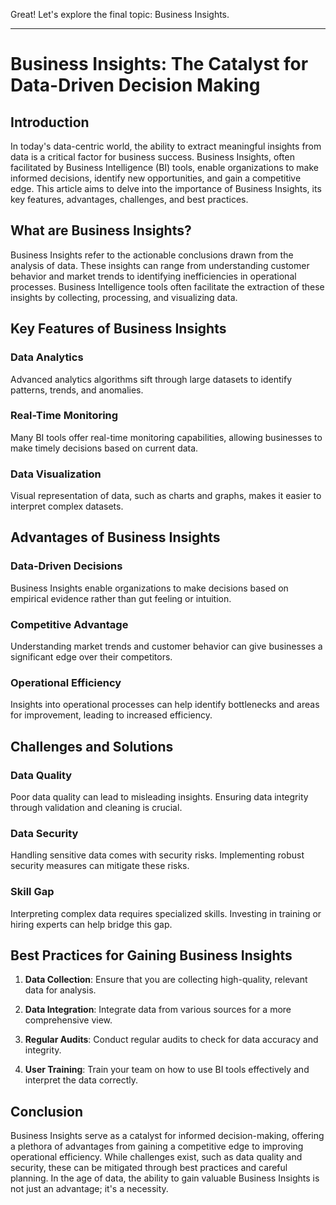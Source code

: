 Great! Let's explore the final topic: Business Insights.

---

# Business Insights: The Catalyst for Data-Driven Decision Making

## Introduction

In today's data-centric world, the ability to extract meaningful insights from data is a critical factor for business success. Business Insights, often facilitated by Business Intelligence (BI) tools, enable organizations to make informed decisions, identify new opportunities, and gain a competitive edge. This article aims to delve into the importance of Business Insights, its key features, advantages, challenges, and best practices.

## What are Business Insights?

Business Insights refer to the actionable conclusions drawn from the analysis of data. These insights can range from understanding customer behavior and market trends to identifying inefficiencies in operational processes. Business Intelligence tools often facilitate the extraction of these insights by collecting, processing, and visualizing data.

## Key Features of Business Insights

### Data Analytics
Advanced analytics algorithms sift through large datasets to identify patterns, trends, and anomalies.

### Real-Time Monitoring
Many BI tools offer real-time monitoring capabilities, allowing businesses to make timely decisions based on current data.

### Data Visualization
Visual representation of data, such as charts and graphs, makes it easier to interpret complex datasets.

## Advantages of Business Insights

### Data-Driven Decisions
Business Insights enable organizations to make decisions based on empirical evidence rather than gut feeling or intuition.

### Competitive Advantage
Understanding market trends and customer behavior can give businesses a significant edge over their competitors.

### Operational Efficiency
Insights into operational processes can help identify bottlenecks and areas for improvement, leading to increased efficiency.

## Challenges and Solutions

### Data Quality
Poor data quality can lead to misleading insights. Ensuring data integrity through validation and cleaning is crucial.

### Data Security
Handling sensitive data comes with security risks. Implementing robust security measures can mitigate these risks.

### Skill Gap
Interpreting complex data requires specialized skills. Investing in training or hiring experts can help bridge this gap.

## Best Practices for Gaining Business Insights

1. **Data Collection**: Ensure that you are collecting high-quality, relevant data for analysis.

2. **Data Integration**: Integrate data from various sources for a more comprehensive view.

3. **Regular Audits**: Conduct regular audits to check for data accuracy and integrity.

4. **User Training**: Train your team on how to use BI tools effectively and interpret the data correctly.

## Conclusion

Business Insights serve as a catalyst for informed decision-making, offering a plethora of advantages from gaining a competitive edge to improving operational efficiency. While challenges exist, such as data quality and security, these can be mitigated through best practices and careful planning. In the age of data, the ability to gain valuable Business Insights is not just an advantage; it's a necessity.

